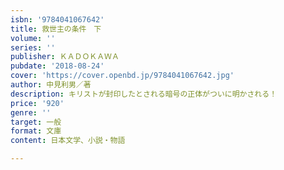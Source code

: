 ```yaml
---
isbn: '9784041067642'
title: 救世主の条件　下
volume: ''
series: ''
publisher: ＫＡＤＯＫＡＷＡ
pubdate: '2018-08-24'
cover: 'https://cover.openbd.jp/9784041067642.jpg'
author: 中見利男／著
description: キリストが封印したとされる暗号の正体がついに明かされる！
price: '920'
genre: ''
target: 一般
format: 文庫
content: 日本文学、小説・物語

---
```

